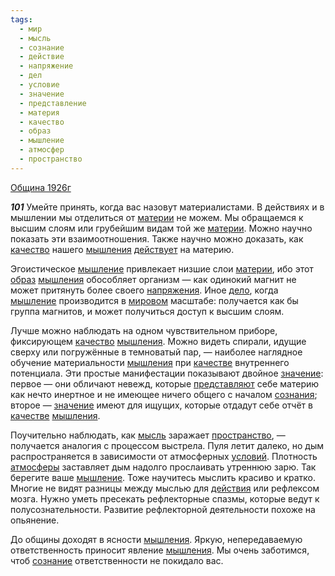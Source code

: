 ```yaml
---
tags:
  - мир
  - мысль
  - сознание
  - действие
  - напряжение
  - дел
  - условие
  - значение
  - представление
  - материя
  - качество
  - образ
  - мышление
  - атмосфер
  - пространство
---
```


[Община 1926г](/agni/1926)

___101___
Умейте принять, когда вас назовут материалистами. В действиях и в мышлении мы отделиться от [материи](/tag/#материя) не можем. Мы обращаемся к высшим слоям или грубейшим видам той же [материи](/tag/#материя). Можно научно показать эти взаимоотношения. Также научно можно доказать, как [качество](/tag/#качество) нашего [мышления](/tag/#[мышление](/tag/#мышление)) [действует](/tag/#действие) на материю.   

Эгоистическое [мышление](/tag/#мышление) привлекает низшие слои [материи](/tag/#материя), ибо этот [образ](/tag/#образ) [мышления](/tag/#[мышление](/tag/#мышление)) обособляет организм — как одинокий магнит не может притянуть более своего [напряжения](/tag/#напряжение). Иное [дело](/tag/#дел), когда [мышление](/tag/#мышление) производится в [мировом](/tag/#мир) масштабе: получается как бы группа магнитов, и может получиться доступ к высшим слоям.   

Лучше можно наблюдать на одном чувствительном приборе, фиксирующем [качество](/tag/#качество) [мышления](/tag/#[мышление](/tag/#мышление)). Можно видеть спирали, идущие сверху или погружённые в темноватый пар, — наиболее наглядное обучение материальности [мышления](/tag/#[мышление](/tag/#мышление)) при [качестве](/tag/#качество) внутреннего потенциала. Эти простые манифестации показывают двойное [значение](/tag/#значение): первое — они обличают невежд, которые [представляют](/tag/#представление) себе материю как нечто инертное и не имеющее ничего общего с началом [сознания](/tag/#[сознание](/tag/#сознание)); второе — [значение](/tag/#значение) имеют для ищущих, которые отдадут себе отчёт в [качестве](/tag/#качество) [мышления](/tag/#[мышление](/tag/#мышление)).   

Поучительно наблюдать, как [мысль](/tag/#мысль) заражает [пространство](/tag/#пространство), — получается аналогия с процессом выстрела. Пуля летит далеко, но дым распространяется в зависимости от атмосферных [условий](/tag/#условие). Плотность [атмосферы](/tag/#атмосфер) заставляет дым надолго прослаивать утреннюю зарю. Так берегите ваше [мышление](/tag/#мышление). Тоже научитесь мыслить красиво и кратко. Многие не видят разницы между мыслью для [действия](/tag/#действие) или рефлексом мозга. Нужно уметь пресекать рефлекторные спазмы, которые ведут к полусознательности. Развитие рефлекторной деятельности похоже на опьянение.   

До общины доходят в ясности [мышления](/tag/#[мышление](/tag/#мышление)). Яркую, непередаваемую ответственность приносит явление [мышления](/tag/#[мышление](/tag/#мышление)). Мы очень заботимся, чтоб [сознание](/tag/#сознание) ответственности не покидало вас.   

